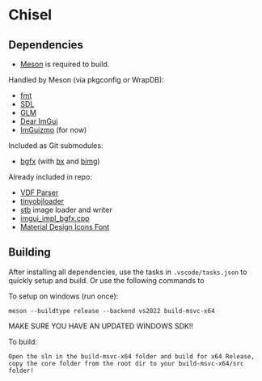 # Chisel

## Dependencies ##

- [Meson](https://mesonbuild.com/) is required to build.

Handled by Meson (via pkgconfig or WrapDB):
- [fmt](https://fmt.dev/)
- [SDL](https://www.libsdl.org/)
- [GLM](https://github.com/g-truc/glm)
- [Dear ImGui](https://github.com/ocornut/imgui)
- [ImGuizmo](https://github.com/CedricGuillemet/ImGuizmo) (for now)

Included as Git submodules:
- [bgfx](https://github.com/bkaradzic/bgfx) (with [bx](https://github.com/bkaradzic/bx) and [bimg](https://github.com/bkaradzic/bimg))

Already included in repo:
- [VDF Parser](https://github.com/TinyTinni/ValveFileVDF)
- [tinyobjloader](https://github.com/tinyobjloader/tinyobjloader)
- [stb](https://github.com/nothings/stb) image loader and writer
- [imgui_impl_bgfx.cpp](https://gist.github.com/RichardGale/6e2b74bc42b3005e08397236e4be0fd0)
- [Material Design Icons Font](https://materialdesignicons.com/)

## Building ##

After installing all dependencies, use the tasks in `.vscode/tasks.json` to quickly setup and build. 
Or use the following commands to 

To setup on windows (run once):
```
meson --buildtype release --backend vs2022 build-msvc-x64
```
MAKE SURE YOU HAVE AN UPDATED WINDOWS SDK!!

To build:
```
Open the sln in the build-msvc-x64 folder and build for x64 Release, copy the core folder from the root dir to your build-msvc-x64/src folder!
```

